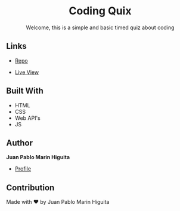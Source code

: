 <h1 align="center"> Coding Quix </h1>

<p align="center"> Welcome, this is a simple and basic timed quiz about coding</p>

## Links

- [Repo](https://github.com/jpmarinh92/code-quiz "Coding Quiz")

- [Live View](https://jpmarinh92.github.io/code-quiz "Live View")

## Built With

- HTML
- CSS
- Web API's
- JS

## Author

**Juan Pablo Marin Higuita**

- [Profile](https://github.com/jpmarinh92 "Juan Pablo Marin Higuita")

## Contribution
Made with ❤️ by Juan Pablo Marin Higuita
